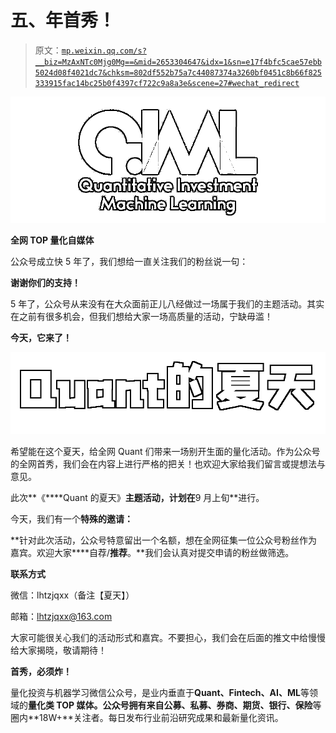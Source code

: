 # 五、年首秀！

> 原文：[`mp.weixin.qq.com/s?__biz=MzAxNTc0Mjg0Mg==&mid=2653304647&idx=1&sn=e17f4bfc5cae57ebb5024d08f4021dc7&chksm=802df552b75a7c44087374a3260bf0451c8b66f825333915fac14bc25b0f4397cf722c9a8a3e&scene=27#wechat_redirect`](http://mp.weixin.qq.com/s?__biz=MzAxNTc0Mjg0Mg==&mid=2653304647&idx=1&sn=e17f4bfc5cae57ebb5024d08f4021dc7&chksm=802df552b75a7c44087374a3260bf0451c8b66f825333915fac14bc25b0f4397cf722c9a8a3e&scene=27#wechat_redirect)

![](img/52530653e2ddbe651074f55a77bb8d3c.png)

**全网 TOP 量化自媒体**

公众号成立快 5 年了，我们想给一直关注我们的粉丝说一句：

**谢谢你们的支持！**

5 年了，公众号从来没有在大众面前正儿八经做过一场属于我们的主题活动。其实在之前有很多机会，但我们想给大家一场高质量的活动，宁缺毋滥！

**今天，它来了！**

![](img/5d9551fadcf93f2e743c1f6ef220932c.png)

希望能在这个夏天，给全网 Quant 们带来一场别开生面的量化活动。作为公众号的全网首秀，我们会在内容上进行严格的把关！也欢迎大家给我们留言或提想法与意见。

此次**《****Quant 的夏天》**主题活动，计划在**9 月上旬**进行。

今天，我们有一个**特殊的邀请：**

**针对此次活动，公众号特意留出一个名额，想在全网征集一位公众号粉丝作为嘉宾。欢迎大家****自荐/****推荐****。**我们会认真对提交申请的粉丝做筛选。

**联系方式**

微信：lhtzjqxx（备注【夏天】） 

邮箱：lhtzjqxx@163.com

大家可能很关心我们的活动形式和嘉宾。不要担心，我们会在后面的推文中给慢慢给大家揭晓，敬请期待！

**首秀，必须炸！**

量化投资与机器学习微信公众号，是业内垂直于**Quant、Fintech、AI、ML**等领域的**量化类 TOP 媒体。**公众号拥有来自**公募、私募、券商、期货、银行、保险**等圈内**18W+**关注者。每日发布行业前沿研究成果和最新量化资讯。